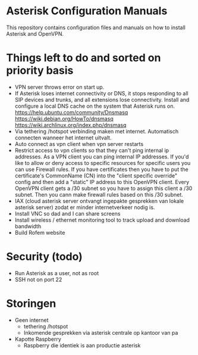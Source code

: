 # Asterisk Configuration Manuals
This repository contains configuration files and manuals on how to install Asterisk and OpenVPN.

# Things left to do and sorted on priority basis
- VPN server throws error on start up.
- If Asterisk loses internet connectivity or DNS, it stops responding to all SIP devices and trunks, and all extensions lose connectivity. Install and configure a local DNS cache on the system that Asterisk runs on.
https://help.ubuntu.com/community/Dnsmasq
https://wiki.debian.org/HowTo/dnsmasq
https://wiki.archlinux.org/index.php/dnsmasq
- Via tethering /hotspot verbinding maken met internet. Automatisch connecten wanneer het internet uitvalt.
- Auto connect as vpn client when vpn server restarts
- Restrict access to vpn clients so that they can't ping internal ip addresses. As a VPN client you can ping internal IP addresses.
If you'd like to allow or deny access to specific resources for specific users you can use Firewall rules.
If you have certificates then you have to put the certificate's CommonName (CN) into the "client specific override" config and then add a "static" IP address to this OpenVPN client. Every OpenVPN client gets a /30 subnet so you have to assign this client a /30 subnet. Then you cann make firewall rules based on this /30 subnet.
- IAX (cloud asterisk server ontvangt ingepakte gesprekken van lokale asterisk server) zodat er minder internetverkeer nodig is.
- Install VNC so dad and I can share screens 
- Install wireless / ethernet monitoring tool to track upload and download bandwidth 
- Build Rofem website

# Security (todo)
- Run Asterisk as a user, not as root
- SSH not on port 22

# Storingen
- Geen internet
  * tethering /hotspot
  * Inkomende gesprekken via asterisk centrale op kantoor van pa
- Kapotte Raspberry
  * Raspberry die identiek is aan productie asterisk
